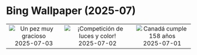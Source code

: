 # Bing Wallpaper (2025-07)

|  |  |  |
|:---:|:---:|:---:|
| ![](https://www.bing.com/th?id=OHR.MaroonClownfish_ES-ES2159485386_400x240.jpg "Un pez muy gracioso") 2025-07-03 | ![](https://www.bing.com/th?id=OHR.TarragonaFireworks_ES-ES2035632810_400x240.jpg "¡Competición de luces y color!") 2025-07-02 | ![](https://www.bing.com/th?id=OHR.CanadaDayFogo_ES-ES1121865641_400x240.jpg "Canadá cumple 158 años") 2025-07-01 |
